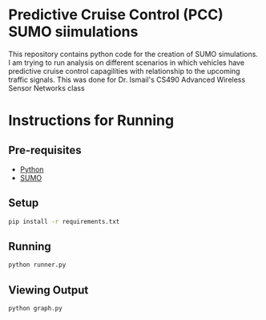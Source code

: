 # Predictive Cruise Control (PCC) SUMO siimulations

This repository contains python code for the creation of SUMO simulations. I am trying to run analysis on different scenarios in which vehicles have predictive cruise control capagilities with relationship to the upcoming traffic signals. This was done for Dr. Ismail's CS490 Advanced Wireless Sensor Networks class

# Instructions for Running

## Pre-requisites

- [Python](https://www.python.org/)
- [SUMO](https://sumo.dlr.de/docs/Installing/index.html)

## Setup

```bash
pip install -r requirements.txt
```

## Running

```bash
python runner.py
```

## Viewing Output
```bash
python graph.py
```
